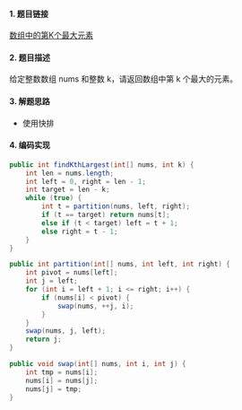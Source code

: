 

#### 1. 题目链接
[数组中的第K个最大元素](https://leetcode-cn.com/problems/kth-largest-element-in-an-array/)

#### 2. 题目描述
给定整数数组 nums 和整数 k，请返回数组中第 k 个最大的元素。

#### 3. 解题思路

* 使用快排

#### 4. 编码实现
``` java
public int findKthLargest(int[] nums, int k) {
    int len = nums.length;
    int left = 0, right = len - 1;
    int target = len - k;
    while (true) {
        int t = partition(nums, left, right);
        if (t == target) return nums[t];
        else if (t < target) left = t + 1;
        else right = t - 1;
    }
}

public int partition(int[] nums, int left, int right) {
    int pivot = nums[left];
    int j = left;
    for (int i = left + 1; i <= right; i++) {
        if (nums[i] < pivot) {
            swap(nums, ++j, i);
        }
    }
    swap(nums, j, left);
    return j;
}

public void swap(int[] nums, int i, int j) {
    int tmp = nums[i];
    nums[i] = nums[j];
    nums[j] = tmp;
}
```
